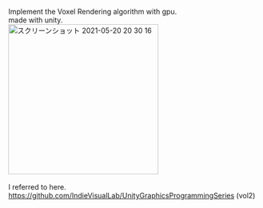 Implement the Voxel Rendering algorithm with gpu.<br>
made with unity.<br>
<img width="300" alt="スクリーンショット 2021-05-20 20 30 16" src="https://user-images.githubusercontent.com/65954422/118972524-9a0cac00-b9ab-11eb-9fe1-79087ca83253.png">
<br>
<br>
I referred to here.
https://github.com/IndieVisualLab/UnityGraphicsProgrammingSeries (vol2)
